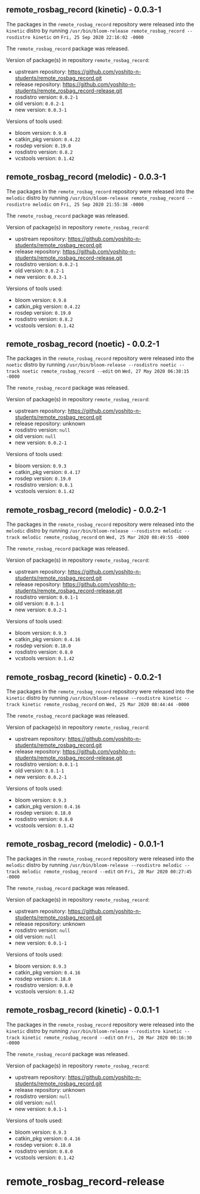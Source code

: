 ## remote_rosbag_record (kinetic) - 0.0.3-1

The packages in the `remote_rosbag_record` repository were released into the `kinetic` distro by running `/usr/bin/bloom-release remote_rosbag_record --rosdistro kinetic` on `Fri, 25 Sep 2020 22:16:02 -0000`

The `remote_rosbag_record` package was released.

Version of package(s) in repository `remote_rosbag_record`:

- upstream repository: https://github.com/yoshito-n-students/remote_rosbag_record.git
- release repository: https://github.com/yoshito-n-students/remote_rosbag_record-release.git
- rosdistro version: `0.0.2-1`
- old version: `0.0.2-1`
- new version: `0.0.3-1`

Versions of tools used:

- bloom version: `0.9.8`
- catkin_pkg version: `0.4.22`
- rosdep version: `0.19.0`
- rosdistro version: `0.8.2`
- vcstools version: `0.1.42`


## remote_rosbag_record (melodic) - 0.0.3-1

The packages in the `remote_rosbag_record` repository were released into the `melodic` distro by running `/usr/bin/bloom-release remote_rosbag_record --rosdistro melodic` on `Fri, 25 Sep 2020 21:55:38 -0000`

The `remote_rosbag_record` package was released.

Version of package(s) in repository `remote_rosbag_record`:

- upstream repository: https://github.com/yoshito-n-students/remote_rosbag_record.git
- release repository: https://github.com/yoshito-n-students/remote_rosbag_record-release.git
- rosdistro version: `0.0.2-1`
- old version: `0.0.2-1`
- new version: `0.0.3-1`

Versions of tools used:

- bloom version: `0.9.8`
- catkin_pkg version: `0.4.22`
- rosdep version: `0.19.0`
- rosdistro version: `0.8.2`
- vcstools version: `0.1.42`


## remote_rosbag_record (noetic) - 0.0.2-1

The packages in the `remote_rosbag_record` repository were released into the `noetic` distro by running `/usr/bin/bloom-release --rosdistro noetic --track noetic remote_rosbag_record --edit` on `Wed, 27 May 2020 06:38:15 -0000`

The `remote_rosbag_record` package was released.

Version of package(s) in repository `remote_rosbag_record`:

- upstream repository: https://github.com/yoshito-n-students/remote_rosbag_record.git
- release repository: unknown
- rosdistro version: `null`
- old version: `null`
- new version: `0.0.2-1`

Versions of tools used:

- bloom version: `0.9.3`
- catkin_pkg version: `0.4.17`
- rosdep version: `0.19.0`
- rosdistro version: `0.8.1`
- vcstools version: `0.1.42`


## remote_rosbag_record (melodic) - 0.0.2-1

The packages in the `remote_rosbag_record` repository were released into the `melodic` distro by running `/usr/bin/bloom-release --rosdistro melodic --track melodic remote_rosbag_record` on `Wed, 25 Mar 2020 08:49:55 -0000`

The `remote_rosbag_record` package was released.

Version of package(s) in repository `remote_rosbag_record`:

- upstream repository: https://github.com/yoshito-n-students/remote_rosbag_record.git
- release repository: https://github.com/yoshito-n-students/remote_rosbag_record-release.git
- rosdistro version: `0.0.1-1`
- old version: `0.0.1-1`
- new version: `0.0.2-1`

Versions of tools used:

- bloom version: `0.9.3`
- catkin_pkg version: `0.4.16`
- rosdep version: `0.18.0`
- rosdistro version: `0.8.0`
- vcstools version: `0.1.42`


## remote_rosbag_record (kinetic) - 0.0.2-1

The packages in the `remote_rosbag_record` repository were released into the `kinetic` distro by running `/usr/bin/bloom-release --rosdistro kinetic --track kinetic remote_rosbag_record` on `Wed, 25 Mar 2020 08:44:44 -0000`

The `remote_rosbag_record` package was released.

Version of package(s) in repository `remote_rosbag_record`:

- upstream repository: https://github.com/yoshito-n-students/remote_rosbag_record.git
- release repository: https://github.com/yoshito-n-students/remote_rosbag_record-release.git
- rosdistro version: `0.0.1-1`
- old version: `0.0.1-1`
- new version: `0.0.2-1`

Versions of tools used:

- bloom version: `0.9.3`
- catkin_pkg version: `0.4.16`
- rosdep version: `0.18.0`
- rosdistro version: `0.8.0`
- vcstools version: `0.1.42`


## remote_rosbag_record (melodic) - 0.0.1-1

The packages in the `remote_rosbag_record` repository were released into the `melodic` distro by running `/usr/bin/bloom-release --rosdistro melodic --track melodic remote_rosbag_record --edit` on `Fri, 20 Mar 2020 00:27:45 -0000`

The `remote_rosbag_record` package was released.

Version of package(s) in repository `remote_rosbag_record`:

- upstream repository: https://github.com/yoshito-n-students/remote_rosbag_record.git
- release repository: unknown
- rosdistro version: `null`
- old version: `null`
- new version: `0.0.1-1`

Versions of tools used:

- bloom version: `0.9.3`
- catkin_pkg version: `0.4.16`
- rosdep version: `0.18.0`
- rosdistro version: `0.8.0`
- vcstools version: `0.1.42`


## remote_rosbag_record (kinetic) - 0.0.1-1

The packages in the `remote_rosbag_record` repository were released into the `kinetic` distro by running `/usr/bin/bloom-release --rosdistro kinetic --track kinetic remote_rosbag_record --edit` on `Fri, 20 Mar 2020 00:16:30 -0000`

The `remote_rosbag_record` package was released.

Version of package(s) in repository `remote_rosbag_record`:

- upstream repository: https://github.com/yoshito-n-students/remote_rosbag_record.git
- release repository: unknown
- rosdistro version: `null`
- old version: `null`
- new version: `0.0.1-1`

Versions of tools used:

- bloom version: `0.9.3`
- catkin_pkg version: `0.4.16`
- rosdep version: `0.18.0`
- rosdistro version: `0.8.0`
- vcstools version: `0.1.42`


# remote_rosbag_record-release